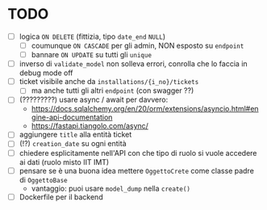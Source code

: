 # TODO

- [ ] logica `ON DELETE` (fittizia, tipo `date_end` `NULL`)
  - [ ] coumunque `ON CASCADE` per gli admin, NON esposto su `endpoint`
  - [ ] bannare `ON UPDATE` su tutti gli `unique`
- [ ] inverso di `validate_model` non solleva errori, conrolla che lo faccia in debug mode off
- [ ] ticket visibile anche da `installations/{i_no}/tickets`
  - [ ] ma anche tutti gli altri `endpoint` (con swagger ??)
- [ ] (?????????) usare async / await per davvero:
  - <https://docs.sqlalchemy.org/en/20/orm/extensions/asyncio.html#engine-api-documentation>
  - <https://fastapi.tiangolo.com/async/>
- [ ] aggiungere `title` alla entità ticket
- [ ] (!?) `creation_date` su ogni entità
- [ ] chiedere esplicitamente nell'API con che tipo di ruolo si vuole accedere ai dati (ruolo misto IIT IMT)
- [ ] pensare se è una buona idea mettere `OggettoCrete` come classe padre di `OggettoBase`
  - vantaggio: puoi usare `model_dump` nella `create()`
- [ ] Dockerfile per il backend
